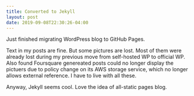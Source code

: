 ```yaml
---
title: Converted to Jekyll
layout: post
date: 2019-09-08T22:30:26-04:00
---
```

Just finished migrating WordPress blog to GitHub Pages.

Text in my posts are fine. But some pictures are lost. Most of them were already lost during my previous move from self-hosted WP to official WP. Also found Foursquare genereated posts could no longer display the pictuers due to policy change on its AWS storage service, which no longer allows external reference. I have to live with all these.

Anyway, Jekyll seems cool. Love the idea of all-static pages blog.

